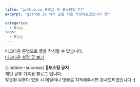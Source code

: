 ```yaml
---
title: "github.io 블로그 첫 포스팅입니다"
excerpt: "github.io 에서 글을 처음 작성해보았습니다 😊"

categories:
  - Blog
tags:
  - Blog
---
```


마크다운 문법으로 글을 작성할 수 있습니다.  
[마크다운 설명 글 보기](https://ilimes.github.io/blog/post2/ "마크다운 설명 글 바로가기")

{:.notice--success}
🔔**포스팅 공지**  
개인 공부 기록용 블로그 입니다.  
잘못된 부분이 있을 시 메일이나 댓글로 지적해주시면 감사드리겠습니다 :)
